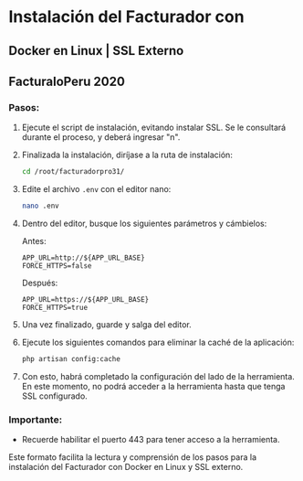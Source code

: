 
# Instalación del Facturador con 
## Docker en Linux | SSL Externo

## FacturaloPeru 2020

### Pasos:

1. Ejecute el script de instalación, evitando instalar SSL. Se le consultará durante el proceso, y deberá ingresar "n".
   
2. Finalizada la instalación, diríjase a la ruta de instalación:

    ```bash
    cd /root/facturadorpro31/
    ```

3. Edite el archivo `.env` con el editor nano:

    ```bash
    nano .env
    ```

4. Dentro del editor, busque los siguientes parámetros y cámbielos:

   Antes:
   ```env
   APP_URL=http://${APP_URL_BASE}
   FORCE_HTTPS=false
   ```

   Después:
   ```env
   APP_URL=https://${APP_URL_BASE}
   FORCE_HTTPS=true
   ```

5. Una vez finalizado, guarde y salga del editor.

6. Ejecute los siguientes comandos para eliminar la caché de la aplicación:

    ```bash
    php artisan config:cache
    ```

7. Con esto, habrá completado la configuración del lado de la herramienta. En este momento, no podrá acceder a la herramienta hasta que tenga SSL configurado.

### Importante:

- Recuerde habilitar el puerto 443 para tener acceso a la herramienta.


Este formato facilita la lectura y comprensión de los pasos para la instalación del Facturador con Docker en Linux y SSL externo.